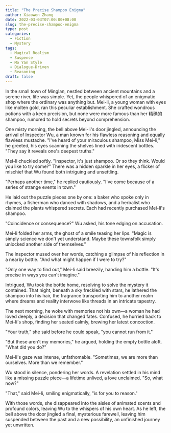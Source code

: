 ```yaml
---
title: "The Precise Shampoo Enigma"
author: Xiaowen Zhang
date: 2022-03-03T07:00:00+08:00
slug: the-precise-shampoo-enigma
type: post
categories:
  - Fiction
  - Mystery
tags:
  - Magical Realism
  - Suspense
  - Mo Yan Style
  - Dialogue-Driven
  - Reasoning
draft: false
---
```


In the small town of Minglan, nestled between ancient mountains and a serene river, life was simple. Yet, the people whispered of an enigmatic shop where the ordinary was anything but. Mei-li, a young woman with eyes like molten gold, ran this peculiar establishment. She crafted wondrous potions with a keen precision, but none were more famous than her 精确的shampoo, rumored to hold secrets beyond comprehension.

One misty morning, the bell above Mei-li's door jingled, announcing the arrival of Inspector Wu, a man known for his flawless reasoning and equally flawless mustache. "I've heard of your miraculous shampoo, Miss Mei-li," he greeted, his eyes scanning the shelves lined with iridescent bottles. "They say it reveals one's deepest truths."

Mei-li chuckled softly. "Inspector, it's just shampoo. Or so they think. Would you like to try some?" There was a hidden sparkle in her eyes, a flicker of mischief that Wu found both intriguing and unsettling.

"Perhaps another time," he replied cautiously. "I've come because of a series of strange events in town."

He laid out the puzzle pieces one by one: a baker who spoke only in rhymes, a fisherman who danced with shadows, and a herbalist who claimed the plants whispered secrets. Each had recently purchased Mei-li's shampoo.

"Coincidence or consequence?" Wu asked, his tone edging on accusation.

Mei-li folded her arms, the ghost of a smile teasing her lips. "Magic is simply science we don't yet understand. Maybe these townsfolk simply unlocked another side of themselves."

The inspector mused over her words, catching a glimpse of his reflection in a nearby bottle. "And what might happen if I were to try?"

"Only one way to find out," Mei-li said breezily, handing him a bottle. "It's precise in ways you can't imagine."

Intrigued, Wu took the bottle home, resolving to solve the mystery it contained. That night, beneath a sky freckled with stars, he lathered the shampoo into his hair, the fragrance transporting him to another realm where dreams and reality interwove like threads in an intricate tapestry.

The next morning, he woke with memories not his own—a woman he had loved deeply, a decision that changed fates. Confused, he hurried back to Mei-li's shop, finding her seated calmly, brewing her latest concoction.

"Your truth," she said before he could speak, "you cannot run from it."

"But these aren't my memories," he argued, holding the empty bottle aloft. "What did you do?"

Mei-li's gaze was intense, unfathomable. "Sometimes, we are more than ourselves. More than we remember."

Wu stood in silence, pondering her words. A revelation settled in his mind like a missing puzzle piece—a lifetime unlived, a love unclaimed. "So, what now?"

"That," said Mei-li, smiling enigmatically, "is for you to reason."

With those words, she disappeared into the aisles of animated scents and profound colors, leaving Wu to the whispers of his own heart. As he left, the bell above the door jingled a final, mysterious farewell, leaving him suspended between the past and a new possibility, an unfinished journey yet unwritten.